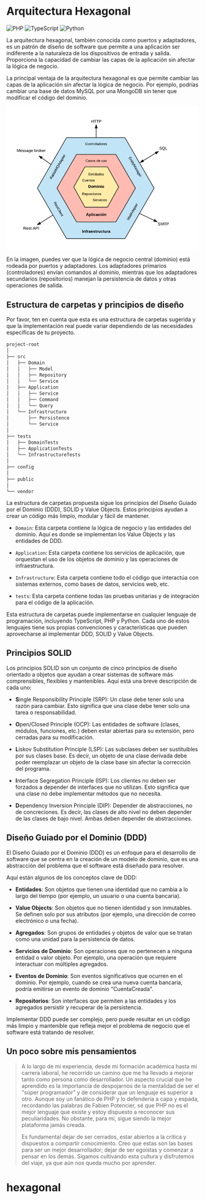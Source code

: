 # Arquitectura Hexagonal

![PHP](https://img.shields.io/badge/-PHP-777BB4?style=flat-square&logo=php&logoColor=white)
![TypeScript](https://img.shields.io/badge/-TypeScript-007ACC?style=flat-square&logo=typescript&logoColor=white)
![Python](https://img.shields.io/badge/-Python-3776AB?style=flat-square&logo=python&logoColor=white)

La arquitectura hexagonal, también conocida como puertos y adaptadores, es un patrón de diseño de software que permite a una aplicación ser indiferente a la naturaleza de los dispositivos de entrada y salida. Proporciona la capacidad de cambiar las capas de la aplicación sin afectar la lógica de negocio.

La principal ventaja de la arquitectura hexagonal es que permite cambiar las capas de la aplicación sin afectar la lógica de negocio. Por ejemplo, podrías cambiar una base de datos MySQL por una MongoDB sin tener que modificar el código del dominio.

![Arquitectura Hexagonal](./resource/hexagonal.png)

En la imagen, puedes ver que la lógica de negocio central (dominio) está rodeada por puertos y adaptadores. Los adaptadores primarios (controladores) envían comandos al dominio, mientras que los adaptadores secundarios (repositorios) manejan la persistencia de datos y otras operaciones de salida.

## Estructura de carpetas y principios de diseño

Por favor, ten en cuenta que esta es una estructura de carpetas sugerida y que la implementación real puede variar dependiendo de las necesidades específicas de tu proyecto.
```
project-root
│
├── src
│   ├── Domain
│   │   ├── Model
│   │   ├── Repository
│   │   └── Service
│   ├── Application
│   │   ├── Service
│   │   ├── Command
│   │   └── Query
│   └── Infrastructure
│       ├── Persistence
│       └── Service
│
├── tests
│   ├── DomainTests
│   ├── ApplicationTests
│   └── InfrastructureTests
│
├── config
│
├── public
│
└── vendor

```

La estructura de carpetas propuesta sigue los principios del Diseño Guiado por el Dominio (DDD), SOLID y Value Objects. Estos principios ayudan a crear un código más limpio, modular y fácil de mantener.

- `Domain`: Esta carpeta contiene la lógica de negocio y las entidades del dominio. Aquí es donde se implementan los Value Objects y las entidades de DDD.

- `Application`: Esta carpeta contiene los servicios de aplicación, que orquestan el uso de los objetos de dominio y las operaciones de infraestructura.

- `Infrastructure`: Esta carpeta contiene todo el código que interactúa con sistemas externos, como bases de datos, servicios web, etc.

- `tests`: Esta carpeta contiene todas las pruebas unitarias y de integración para el código de la aplicación.

Esta estructura de carpetas puede implementarse en cualquier lenguaje de programación, incluyendo TypeScript, PHP y Python. Cada uno de estos lenguajes tiene sus propias convenciones y características que pueden aprovecharse al implementar DDD, SOLID y Value Objects.

## Principios SOLID

Los principios SOLID son un conjunto de cinco principios de diseño orientado a objetos que ayudan a crear sistemas de software más comprensibles, flexibles y mantenibles. Aquí está una breve descripción de cada uno:

- **S**ingle Responsibility Principle (SRP): Un clase debe tener solo una razón para cambiar. Esto significa que una clase debe tener solo una tarea o responsabilidad.

- **O**pen/Closed Principle (OCP): Las entidades de software (clases, módulos, funciones, etc.) deben estar abiertas para su extensión, pero cerradas para su modificación.

- **L**iskov Substitution Principle (LSP): Las subclases deben ser sustituibles por sus clases base. Es decir, un objeto de una clase derivada debe poder reemplazar un objeto de la clase base sin afectar la corrección del programa.

- **I**nterface Segregation Principle (ISP): Los clientes no deben ser forzados a depender de interfaces que no utilizan. Esto significa que una clase no debe implementar métodos que no necesita.

- **D**ependency Inversion Principle (DIP): Depender de abstracciones, no de concreciones. Es decir, las clases de alto nivel no deben depender de las clases de bajo nivel. Ambas deben depender de abstracciones.

## Diseño Guiado por el Dominio (DDD)

El Diseño Guiado por el Dominio (DDD) es un enfoque para el desarrollo de software que se centra en la creación de un modelo de dominio, que es una abstracción del problema que el software está diseñado para resolver.

Aquí están algunos de los conceptos clave de DDD:

- **Entidades**: Son objetos que tienen una identidad que no cambia a lo largo del tiempo (por ejemplo, un usuario o una cuenta bancaria).

- **Value Objects**: Son objetos que no tienen identidad y son inmutables. Se definen solo por sus atributos (por ejemplo, una dirección de correo electrónico o una fecha).

- **Agregados**: Son grupos de entidades y objetos de valor que se tratan como una unidad para la persistencia de datos.

- **Servicios de Dominio**: Son operaciones que no pertenecen a ninguna entidad o valor objeto. Por ejemplo, una operación que requiere interactuar con múltiples agregados.

- **Eventos de Dominio**: Son eventos significativos que ocurren en el dominio. Por ejemplo, cuando se crea una nueva cuenta bancaria, podría emitirse un evento de dominio "CuentaCreada".

- **Repositorios**: Son interfaces que permiten a las entidades y los agregados persistir y recuperar de la persistencia.

Implementar DDD puede ser complejo, pero puede resultar en un código más limpio y mantenible que refleja mejor el problema de negocio que el software está tratando de resolver.

## Un poco sobre mis pensamientos

> A lo largo de mi experiencia, desde mi formación académica hasta mi carrera laboral, he recorrido un camino que me ha llevado a mejorar tanto como persona como desarrollador. Un aspecto crucial que he aprendido es la importancia de despojarnos de la mentalidad de ser el "súper programador" y de considerar que un lenguaje es superior a otro. Aunque soy un fanático de PHP y lo defendería a capa y espada, recordando las palabras de Fabien Potencier, sé que PHP no es el mejor lenguaje que existe y estoy dispuesto a reconocer sus peculiaridades. No obstante, para mí, sigue siendo la mejor plataforma jamás creada.
>
> Es fundamental dejar de ser cerrados, estar abiertos a la crítica y dispuestos a compartir conocimiento. Creo que estas son las bases para ser un mejor desarrollador; dejar de ser egoístas y comenzar a pensar en los demás. Sigamos cultivando esta cultura y disfrutemos del viaje, ya que aún nos queda mucho por aprender.
# hexagonal
